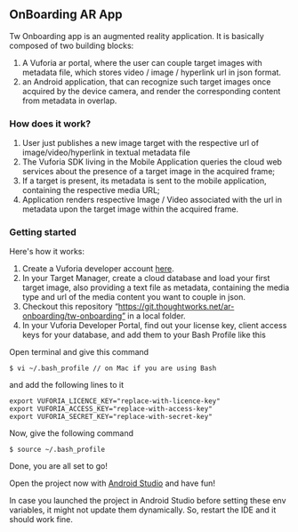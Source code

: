 ## OnBoarding AR App

Tw Onboarding app is an augmented reality application. It is basically composed of two building blocks:
1. A Vuforia ar portal, where the user can couple target images with metadata file, which stores video / image / hyperlink url in json format.
2. an Android application, that can recognize such target images once acquired by the device camera, and render the corresponding content from metadata in overlap. 

### How does it work?

1. User just publishes a new image target with the respective url of image/video/hyperlink in textual metadata file
2. The Vuforia SDK living in the Mobile Application queries the cloud web services about the presence of a target image in the acquired frame;
3. If a target is present, its metadata is sent to the mobile application, containing the respective media URL;
4. Application renders respective Image / Video associated with the url in metadata upon the target image within the acquired frame.

### Getting started
Here's how it works:
1. Create a Vuforia developer account [here](https://developer.vuforia.com/license-manager).
2. In your Target Manager, create a cloud database and load your first target image, also providing a text file as metadata, containing the media type and url of the media content you want to couple in json.
3. Checkout this repository “https://git.thoughtworks.net/ar-onboarding/tw-onboarding” in a local folder.
4. In your Vuforia Developer Portal, find out your license key, client access keys for your database, and add them to your Bash Profile like this

Open terminal and give this command

`$ vi ~/.bash_profile // on Mac if you are using Bash`

and add the following lines to it 

```
export VUFORIA_LICENCE_KEY="replace-with-licence-key"
export VUFORIA_ACCESS_KEY="replace-with-access-key"
export VUFORIA_SECRET_KEY="replace-with-secret-key"
```

Now, give the following command

`$ source ~/.bash_profile`

Done, you are all set to go!


Open the project now with [Android Studio](https://developer.android.com/studio/index.html) and have fun!

In case you launched the project in Android Studio before setting these env variables, it might not update them dynamically. So, restart the IDE and it should work fine.
